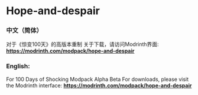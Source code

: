 # Hope-and-despair
### 中文（简体）
对于《惊变100天》的高版本重制
关于下载，请访问Modrinth界面:
**https://modrinth.com/modpack/hope-and-despair**

### English:
For 100 Days of Shocking Modpack Alpha Beta
For downloads, please visit the Modrinth interface:
**https://modrinth.com/modpack/hope-and-despair**
